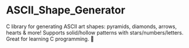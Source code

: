 # ASCII_Shape_Generator
C library for generating ASCII art shapes: pyramids, diamonds, arrows, hearts &amp; more! Supports solid/hollow patterns with stars/numbers/letters. Great for learning C programming. 🎨
